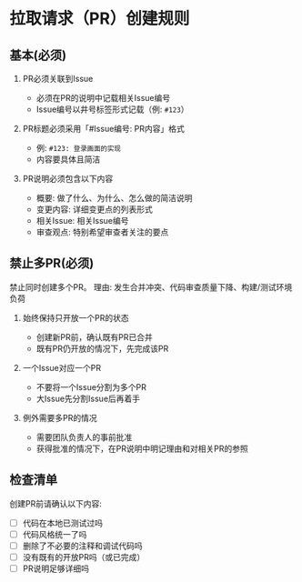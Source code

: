 # 拉取请求（PR）创建规则

## 基本(必须)

1. PR必须关联到Issue
   - 必须在PR的说明中记载相关Issue编号
   - Issue编号以井号标签形式记载（例: `#123`）

2. PR标题必须采用「#Issue编号: PR内容」格式
   - 例: `#123: 登录画面的实现`
   - 内容要具体且简洁

3. PR说明必须包含以下内容
   - 概要: 做了什么、为什么、怎么做的简洁说明
   - 变更内容: 详细变更点的列表形式
   - 相关Issue: 相关Issue编号
   - 审查观点: 特别希望审查者关注的要点

## 禁止多PR(必须)

禁止同时创建多个PR。
理由: 发生合并冲突、代码审查质量下降、构建/测试环境负荷

1. 始终保持只开放一个PR的状态
   - 创建新PR前，确认既有PR已合并
   - 既有PR仍开放的情况下，先完成该PR

2. 一个Issue对应一个PR
   - 不要将一个Issue分割为多个PR
   - 大Issue先分割Issue后再着手

3. 例外需要多PR的情况
   - 需要团队负责人的事前批准
   - 获得批准的情况下，在PR说明中明记理由和对相关PR的参照

## 检查清单

创建PR前请确认以下内容:

- [ ] 代码在本地已测试过吗
- [ ] 代码风格统一了吗
- [ ] 删除了不必要的注释和调试代码吗
- [ ] 没有既有的开放PR吗（或已完成）
- [ ] PR说明足够详细吗